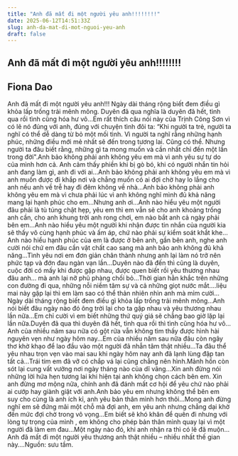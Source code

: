 ```yaml
---
title: "Anh đã mất đi một người yêu anh!!!!!!!!"
date: 2025-06-12T14:51:33Z
slug: anh-da-mat-di-mot-nguoi-yeu-anh
draft: false
---
```


## Anh đã mất đi một người yêu anh!!!!!!!!

## Fiona Dao

Anh đã mất đi một người yêu anh!!!
 Ngày dài tháng rộng biết đem điều gì khỏa lấp trống trải mênh mông. Duyên đã qua nghĩa là duyên đã hết, tình qua rồi tình cũng hóa hư vô…Em rất thích câu nói này của Trịnh Công Sơn vì có lẽ nó đúng với anh, đúng với chuyện tình đôi ta: “Khi người ta trẻ, người ta nghĩ có thể dễ dàng từ bỏ một mối tình. Vì người ta nghĩ rằng những hạnh phúc, những điều mới mẻ nhất sẽ đến trong tương lai. Cũng có thể. Nhưng người ta đâu biết rằng, những gì ta mong muốn và cần nhất chỉ đến một lần trong đời".Anh bảo không phải anh không yêu em mà vì anh yêu sự tự do của mình hơn cả. Anh cảm thấy phiền khi bị gò bó, khi có người nhắn tin hỏi anh đang làm gì, anh đi với ai…Anh bảo không phải anh không yêu em mà vì anh muốn được đi khắp nơi và chẳng muốn có ai đợi chờ hay lo lắng cho anh nếu anh về trễ hay đi đêm không về nhà…Anh bảo không phải anh không yêu em mà vì chưa phải lúc vì anh không nghĩ mình đủ khả năng mang lại hạnh phúc cho em…Nhưng anh ơi…Anh nào hiểu yêu một người đâu phải là tù túng chật hẹp, yêu em thì em vẫn sẽ cho anh khoảng trống anh cần, cho anh khung trời anh rong chơi, em nào bắt anh cả ngày phải bên em…Anh nào hiểu yêu một người khi nhận được tin nhắn của người kia sẽ thấy vô cùng hạnh phúc và ấm áp, chứ nào phải sự kiểm soát khắt khe…Anh nào hiểu hạnh phúc của em là được ở bên anh, gần bên anh, nghe anh cười nói chứ em đâu cần vật chất cao sang mà anh bảo anh không đủ khả năng…Tình yêu nơi em đơn giản chân thành nhưng anh lại làm nó trở nên phức tạp và đớn đau ngàn vạn lần…Duyên nào đã đến thì cũng là duyên, cuộc đời có mấy khi được gặp nhau, được quen biết rồi yêu thương nhau đâu anh... mà anh lại nỡ phũ phàng chối bỏ…Thời gian hằn khắc trên những con đường đi qua, những nỗi niềm tâm sự và cả những giọt nước mắt….liệu mai này gặp lại thì em làm sao có thể thản nhiên nhìn anh mà mỉm cười…Ngày dài tháng rộng biết đem điều gì khỏa lấp trống trải mênh mông…Anh nói biết đâu ngày nào đó ông trời lại cho ta gặp nhau và yêu thương nhau lần nữa…Em chỉ cười vì em biết những thứ quý giá sẽ chẳng bao giờ lặp lại lần nữa.Duyên đã qua thì duyên đã hết, tình qua rồi thì tình cũng hóa hư vô… Anh của nhiều năm sau nữa có gột rửa vẫn không tìm thấy được hình hài nguyên vẹn như ngày hôm nay…Em của nhiều năm sau nữa đâu còn ngây thơ khờ khạo để lao đầu vào một người đã nhẫn tâm thật nhiều…Ta đâu thể yêu nhau trọn vẹn vào mai sau khi ngày hôm nay anh đã lạnh lùng đập tan tất cả…Trái tim em đã vỡ có chắp vá lại cũng chẳng nên hình.Mảnh hồn còn sót lại cung vất vưởng nơi ngày tháng nào của dĩ vãng…Xin anh đừng nói những lời hứa hẹn tương lai khi hiện tại anh không chọn cách bên em. Xin anh đừng mơ mộng nữa, chính anh đã đánh mất cơ hội để yêu chứ nào phải ai cướp hay giành giật với anh.Anh bảo yêu em nhưng không thể bên em suy cho cùng là anh ích kỉ, anh yêu bản thân mình hơn thôi…Mong anh đừng nghĩ em sẽ đứng mãi một chỗ mà đợi anh, em yêu anh nhưng chẳng dại khờ đến mức đợi chờ trong vô vọng…Em biết sẽ khó khăn để quên đi nhưng với lòng tự trọng của mình , em không cho phép bản thân mình quay lại vì một người đã làm em đau…Một ngày nào đó, khi anh nhận ra thì có lẽ đã muộn… Anh đã mất đi một người yêu thương anh thật nhiều – nhiều nhất thế gian này….Nguồn: sưu tầm.